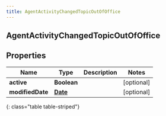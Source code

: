 ```yaml
---
title: AgentActivityChangedTopicOutOfOffice
---
```


## AgentActivityChangedTopicOutOfOffice

## Properties

| Name             | Type                                     | Description | Notes      |
| ---------------- | ---------------------------------------- | ----------- | ---------- |
| **active**       | <!----><!---->**Boolean**<!---->         |             | [optional] |
| **modifiedDate** | <!----><!---->[**Date**](Date.md)<!----> |             | [optional] |

{: class="table table-striped"}
